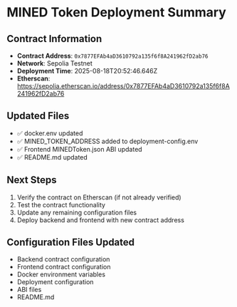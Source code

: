 # MINED Token Deployment Summary

## Contract Information
- **Contract Address**: `0x7877EFAb4aD3610792a135f6f8A241962fD2ab76`
- **Network**: Sepolia Testnet
- **Deployment Time**: 2025-08-18T20:52:46.646Z
- **Etherscan**: https://sepolia.etherscan.io/address/0x7877EFAb4aD3610792a135f6f8A241962fD2ab76

## Updated Files
- ✅ docker.env updated
- ✅ MINED_TOKEN_ADDRESS added to deployment-config.env
- ✅ Frontend MINEDToken.json ABI updated
- ✅ README.md updated

## Next Steps
1. Verify the contract on Etherscan (if not already verified)
2. Test the contract functionality
3. Update any remaining configuration files
4. Deploy backend and frontend with new contract address

## Configuration Files Updated
- Backend contract configuration
- Frontend contract configuration
- Docker environment variables
- Deployment configuration
- ABI files
- README.md
